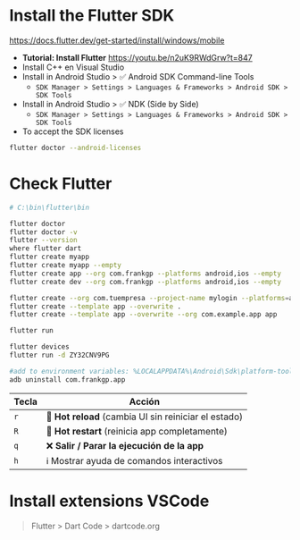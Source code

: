 # Install the Flutter SDK

https://docs.flutter.dev/get-started/install/windows/mobile

- **Tutorial: Install Flutter** https://youtu.be/n2uK9RWdGrw?t=847
- Install C++ en Visual Studio
- Install in Android Studio > ✅ Android SDK Command-line Tools
  - `SDK Manager > Settings > Languages & Frameworks > Android SDK > SDK Tools`
- Install in Android Studio > ✅ NDK (Side by Side)
  - `SDK Manager > Settings > Languages & Frameworks > Android SDK > SDK Tools`
- To accept the SDK licenses

```sh
flutter doctor --android-licenses
```

# Check Flutter

```sh
# C:\bin\flutter\bin

flutter doctor
flutter doctor -v
flutter --version
where flutter dart
flutter create myapp
flutter create myapp --empty
flutter create app --org com.frankgp --platforms android,ios --empty
flutter create dev --org com.frankgp --platforms android,ios --empty

flutter create --org com.tuempresa --project-name mylogin --platforms=android,ios mylogin
flutter create --template app --overwrite .
flutter create --template app --overwrite --org com.example.app app

flutter run

flutter devices
flutter run -d ZY32CNV9PG

#add to environment variables: %LOCALAPPDATA%\Android\Sdk\platform-tools\
adb uninstall com.frankgp.app

```

| Tecla | Acción                                                |
| ----- | ----------------------------------------------------- |
| `r`   | 🔁 **Hot reload** (cambia UI sin reiniciar el estado) |
| `R`   | 🔄 **Hot restart** (reinicia app completamente)       |
| `q`   | ❌ **Salir / Parar la ejecución de la app**           |
| `h`   | ℹ️ Mostrar ayuda de comandos interactivos             |

# Install extensions VSCode

> Flutter > Dart Code > dartcode.org
